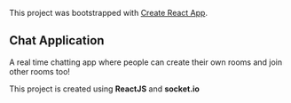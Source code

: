 This project was bootstrapped with [Create React App](https://github.com/facebook/create-react-app).

## Chat Application
A real time chatting app where people can create their own rooms and join other rooms too!

This project is created using **ReactJS** and **socket.io**

